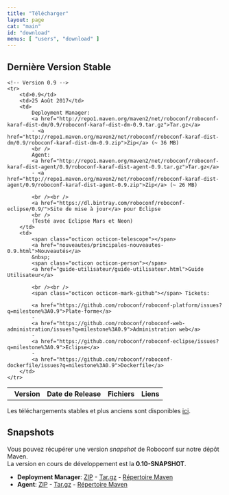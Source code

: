 ```yaml
---
title: "Télécharger"
layout: page
cat: "main"
id: "download"
menus: [ "users", "download" ]
---
```


## Dernière Version Stable

<table id="download-table">
	<tr>
		<th><span class="octicon octicon-pin"></span> &nbsp; Version</th>
		<th>Date de Release</th>
		<th>Fichiers</th>
		<th>Liens</th>
	</tr>
	
	<!-- Version 0.9 -->
	<tr>
		<td>0.9</td>
		<td>25 Août 2017</td>
		<td>
			Deployment Manager: 
			<a href="http://repo1.maven.org/maven2/net/roboconf/roboconf-karaf-dist-dm/0.9/roboconf-karaf-dist-dm-0.9.tar.gz">Tar.gz</a>
			- <a href="http://repo1.maven.org/maven2/net/roboconf/roboconf-karaf-dist-dm/0.9/roboconf-karaf-dist-dm-0.9.zip">Zip</a> (~ 36 MB)
			<br />
			Agent: 
			<a href="http://repo1.maven.org/maven2/net/roboconf/roboconf-karaf-dist-agent/0.9/roboconf-karaf-dist-agent-0.9.tar.gz">Tar.gz</a>
			- <a href="http://repo1.maven.org/maven2/net/roboconf/roboconf-karaf-dist-agent/0.9/roboconf-karaf-dist-agent-0.9.zip">Zip</a> (~ 26 MB)

			<br /><br />
			<a href="https://dl.bintray.com/roboconf/roboconf-eclipse/0.9/">Site de mise à jour</a> pour Eclipse
			<br />
			(Testé avec Eclipse Mars et Neon)
		</td>
		<td>
			<span class="octicon octicon-telescope"></span>
			<a href="nouveautes/principales-nouveautes-0.9.html">Nouveautés</a>
			&nbsp;
			<span class="octicon octicon-person"></span>
			<a href="guide-utilisateur/guide-utilisateur.html">Guide Utilisateur</a>
			
			<br /><br />
			<span class="octicon octicon-mark-github"></span> Tickets: 
			
			<a href="https://github.com/roboconf/roboconf-platform/issues?q=milestone%3A0.9">Plate-forme</a>
			-
			<a href="https://github.com/roboconf/roboconf-web-administration/issues?q=milestone%3A0.9">Administration web</a>
			-
			<a href="https://github.com/roboconf/roboconf-eclipse/issues?q=milestone%3A0.9">Eclipse</a>
			-
			<a href="https://github.com/roboconf/roboconf-dockerfile/issues?q=milestone%3A0.9">Dockerfile</a>
		</td>
	</tr>
</table>

Les téléchargements stables et plus anciens sont disponibles [ici](anciens-telechargements.html).


## Snapshots

Vous pouvez récupérer une version *snapshot* de Roboconf sur notre dépôt Maven.  
La version en cours de développement est la **0.10-SNAPSHOT**.

* **Deployment Manager**: [ZIP](https://oss.sonatype.org/service/local/artifact/maven/redirect?g=net.roboconf&r=snapshots&a=roboconf-karaf-dist-dm&v=LATEST&p=zip) - [Tar.gz](https://oss.sonatype.org/service/local/artifact/maven/redirect?g=net.roboconf&r=snapshots&a=roboconf-karaf-dist-dm&v=LATEST&p=tar.gz) - [Répertoire Maven](https://oss.sonatype.org/content/repositories/snapshots/net/roboconf/roboconf-karaf-dist-dm)
* **Agent**: [ZIP](https://oss.sonatype.org/service/local/artifact/maven/redirect?g=net.roboconf&r=snapshots&a=roboconf-karaf-dist-agent&v=LATEST&p=zip) - [Tar.gz](https://oss.sonatype.org/service/local/artifact/maven/redirect?g=net.roboconf&r=snapshots&a=roboconf-karaf-dist-agent&v=LATEST&p=tar.gz) - [Répertoire Maven](https://oss.sonatype.org/content/repositories/snapshots/net/roboconf/roboconf-karaf-dist-agent)
